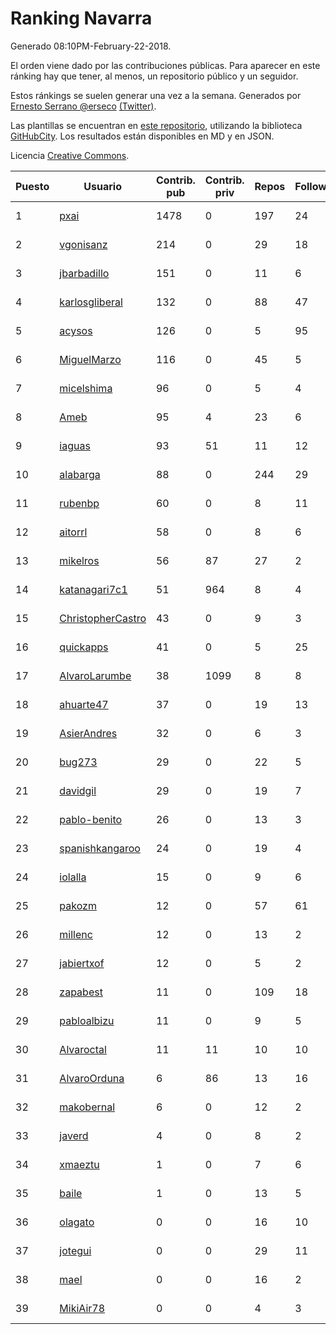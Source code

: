 # Ranking Navarra

Generado 08:10PM-February-22-2018.

El orden viene dado por las contribuciones públicas. Para aparecer en este ránking hay que tener, al menos, un repositorio público y un seguidor.

Estos ránkings se suelen generar una vez a la semana. Generados por [Ernesto Serrano @erseco](https://github.com/erseco/) [(Twitter)](https://twitter.com/erseco).

Las plantillas se encuentran en [este repositorio](https://github.com/iblancasa/GH-Spanish-Ranking), utilizando la biblioteca [GitHubCity](https://github.com/iblancasa/GitHubCity). Los resultados están disponibles en MD y en JSON.

Licencia [Creative Commons](https://creativecommons.org/licenses/by/4.0/).

| Puesto   |  Usuario  | Contrib. pub | Contrib. priv |Repos| Followers | Desde |  Avatar  |
|----------|-----------|--------------|---------------|-----|-----------|-------|----------|
|1|[pxai](https://github.com/pxai)|1478|0|197|24|2011-12-02|![pxai](https://avatars0.githubusercontent.com/u/1235511)|
|2|[vgonisanz](https://github.com/vgonisanz)|214|0|29|18|2012-05-03|![vgonisanz](https://avatars3.githubusercontent.com/u/1701387)|
|3|[jbarbadillo](https://github.com/jbarbadillo)|151|0|11|6|2016-01-29|![jbarbadillo](https://avatars1.githubusercontent.com/u/16958961)|
|4|[karlosgliberal](https://github.com/karlosgliberal)|132|0|88|47|2010-02-10|![karlosgliberal](https://avatars0.githubusercontent.com/u/200922)|
|5|[acysos](https://github.com/acysos)|126|0|5|95|2012-04-18|![acysos](https://avatars3.githubusercontent.com/u/1657112)|
|6|[MiguelMarzo](https://github.com/MiguelMarzo)|116|0|45|5|2016-09-15|![MiguelMarzo](https://avatars1.githubusercontent.com/u/22213563)|
|7|[micelshima](https://github.com/micelshima)|96|0|5|4|2014-12-15|![micelshima](https://avatars3.githubusercontent.com/u/10197970)|
|8|[Ameb](https://github.com/Ameb)|95|4|23|6|2010-09-03|![Ameb](https://avatars2.githubusercontent.com/u/386567)|
|9|[iaguas](https://github.com/iaguas)|93|51|11|12|2013-04-25|![iaguas](https://avatars0.githubusercontent.com/u/4259550)|
|10|[alabarga](https://github.com/alabarga)|88|0|244|29|2009-12-11|![alabarga](https://avatars3.githubusercontent.com/u/166339)|
|11|[rubenbp](https://github.com/rubenbp)|60|0|8|11|2011-01-18|![rubenbp](https://avatars0.githubusercontent.com/u/570775)|
|12|[aitorrl](https://github.com/aitorrl)|58|0|8|6|2010-08-19|![aitorrl](https://avatars2.githubusercontent.com/u/369424)|
|13|[mikelros](https://github.com/mikelros)|56|87|27|2|2016-09-15|![mikelros](https://avatars1.githubusercontent.com/u/22213811)|
|14|[katanagari7c1](https://github.com/katanagari7c1)|51|964|8|4|2011-05-03|![katanagari7c1](https://avatars1.githubusercontent.com/u/765232)|
|15|[ChristopherCastro](https://github.com/ChristopherCastro)|43|0|9|3|2011-04-25|![ChristopherCastro](https://avatars0.githubusercontent.com/u/749463)|
|16|[quickapps](https://github.com/quickapps)|41|0|5|25|2011-10-15|![quickapps](https://avatars0.githubusercontent.com/u/1129842)|
|17|[AlvaroLarumbe](https://github.com/AlvaroLarumbe)|38|1099|8|8|2013-04-25|![AlvaroLarumbe](https://avatars1.githubusercontent.com/u/4255881)|
|18|[ahuarte47](https://github.com/ahuarte47)|37|0|19|13|2013-09-30|![ahuarte47](https://avatars3.githubusercontent.com/u/5576272)|
|19|[AsierAndres](https://github.com/AsierAndres)|32|0|6|3|2016-09-23|![AsierAndres](https://avatars1.githubusercontent.com/u/22394419)|
|20|[bug273](https://github.com/bug273)|29|0|22|5|2010-08-20|![bug273](https://avatars0.githubusercontent.com/u/370630)|
|21|[davidgil](https://github.com/davidgil)|29|0|19|7|2012-03-04|![davidgil](https://avatars2.githubusercontent.com/u/1498740)|
|22|[pablo-benito](https://github.com/pablo-benito)|26|0|13|3|2015-05-07|![pablo-benito](https://avatars0.githubusercontent.com/u/12297597)|
|23|[spanishkangaroo](https://github.com/spanishkangaroo)|24|0|19|4|2009-10-29|![spanishkangaroo](https://avatars2.githubusercontent.com/u/146285)|
|24|[iolalla](https://github.com/iolalla)|15|0|9|6|2010-06-17|![iolalla](https://avatars2.githubusercontent.com/u/308066)|
|25|[pakozm](https://github.com/pakozm)|12|0|57|61|2012-10-26|![pakozm](https://avatars2.githubusercontent.com/u/2655921)|
|26|[millenc](https://github.com/millenc)|12|0|13|2|2014-06-11|![millenc](https://avatars0.githubusercontent.com/u/7861428)|
|27|[jabiertxof](https://github.com/jabiertxof)|12|0|5|2|2013-04-30|![jabiertxof](https://avatars3.githubusercontent.com/u/4304876)|
|28|[zapabest](https://github.com/zapabest)|11|0|109|18|2012-01-08|![zapabest](https://avatars0.githubusercontent.com/u/1312256)|
|29|[pabloalbizu](https://github.com/pabloalbizu)|11|0|9|5|2013-01-09|![pabloalbizu](https://avatars0.githubusercontent.com/u/3223601)|
|30|[Alvaroctal](https://github.com/Alvaroctal)|11|11|10|10|2013-05-29|![Alvaroctal](https://avatars0.githubusercontent.com/u/4562922)|
|31|[AlvaroOrduna](https://github.com/AlvaroOrduna)|6|86|13|16|2013-04-26|![AlvaroOrduna](https://avatars0.githubusercontent.com/u/4264243)|
|32|[makobernal](https://github.com/makobernal)|6|0|12|2|2012-12-01|![makobernal](https://avatars0.githubusercontent.com/u/2937992)|
|33|[javerd](https://github.com/javerd)|4|0|8|2|2010-03-08|![javerd](https://avatars2.githubusercontent.com/u/218214)|
|34|[xmaeztu](https://github.com/xmaeztu)|1|0|7|6|2011-04-01|![xmaeztu](https://avatars0.githubusercontent.com/u/703490)|
|35|[baile](https://github.com/baile)|1|0|13|5|2013-07-01|![baile](https://avatars3.githubusercontent.com/u/4908845)|
|36|[olagato](https://github.com/olagato)|0|0|16|10|2009-11-05|![olagato](https://avatars0.githubusercontent.com/u/149179)|
|37|[jotegui](https://github.com/jotegui)|0|0|29|11|2011-02-28|![jotegui](https://avatars3.githubusercontent.com/u/642210)|
|38|[mael](https://github.com/mael)|0|0|16|2|2010-02-10|![mael](https://avatars1.githubusercontent.com/u/200936)|
|39|[MikiAir78](https://github.com/MikiAir78)|0|0|4|3|2013-11-07|![MikiAir78](https://avatars1.githubusercontent.com/u/5882570)|
